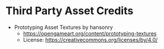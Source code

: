# Third Party Asset Credits

- Prototyping Asset Textures by hansonry
    - https://opengameart.org/content/prototyping-textures
    - License: https://creativecommons.org/licenses/by/4.0/

